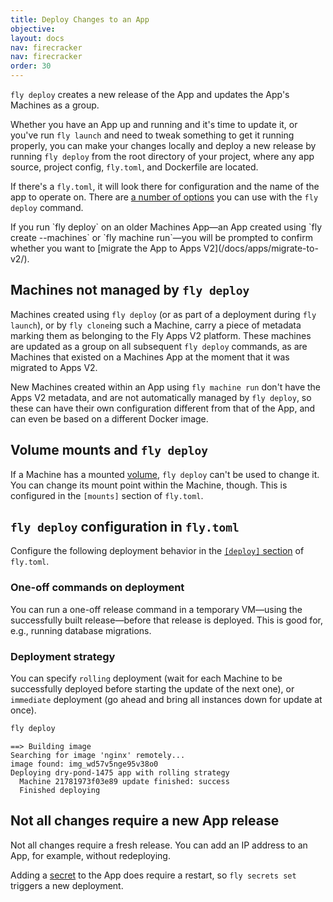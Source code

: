 ```yaml
---
title: Deploy Changes to an App
objective: 
layout: docs
nav: firecracker
nav: firecracker
order: 30
---
```


`fly deploy` creates a new release of the App and updates the App's Machines as a group.

Whether you have an App up and running and it's time to update it, or you've run `fly launch` and need to tweak something to get it running properly, you can make your changes locally and deploy a new release by running `fly deploy` from the root directory of your project, where any app source, project config, `fly.toml`, and Dockerfile are located. 

If there's a `fly.toml`, it will look there for configuration and the name of the app to operate on. There are [a number of options](/docs/flyctl/deploy/) you can use with the `fly deploy` command.

<div class="callout">
If you run `fly deploy` on an older Machines App&mdash;an App created using `fly create --machines` or `fly machine run`&mdash;you will be prompted to confirm whether you want to [migrate the App to Apps V2](/docs/apps/migrate-to-v2/).
</div>

## Machines not managed by `fly deploy`

Machines created using `fly deploy` (or as part of a deployment during `fly launch`), or by `fly clone`ing such a Machine, carry a piece of metadata marking them as belonging to the Fly Apps V2 platform. These machines are updated as a group on all subsequent `fly deploy` commands, as are Machines that existed on a Machines App at the moment that it was migrated to Apps V2.

New Machines created within an App using `fly machine run` don't have the Apps V2 metadata, and are not automatically managed by `fly deploy`, so these can have their own configuration different from that of the App, and can even be based on a different Docker image.

## Volume mounts and `fly deploy`

If a Machine has a mounted [volume](/docs/reference/volumes/), `fly deploy` can't be used to change it. You can change its mount point within the Machine, though. This is configured in the `[mounts]` section of `fly.toml`.

## `fly deploy` configuration in `fly.toml`


Configure the following deployment behavior in the [`[deploy]` section](/docs/reference/configuration/#the-deploy-section) of `fly.toml`.

### One-off commands on deployment
You can run a one-off release command in a temporary VM&mdash;using the successfully built release&mdash;before that release is deployed. This is good for, e.g., running database migrations.

### Deployment strategy
You can specify `rolling` deployment (wait for each Machine to be successfully deployed before starting the update of the next one), or `immediate` deployment (go ahead and bring all instances down for update at once).




```cmd
fly deploy
```
```out
==> Building image
Searching for image 'nginx' remotely...
image found: img_wd57v5nge95v38o0
Deploying dry-pond-1475 app with rolling strategy
  Machine 21781973f03e89 update finished: success
  Finished deploying
```

## Not all changes require a new App release

Not all changes require a fresh release. You can add an IP address to an App, for example, without redeploying.

Adding a [secret](/docs/reference/secrets/) to the App does require a restart, so `fly secrets set` triggers a new deployment.
